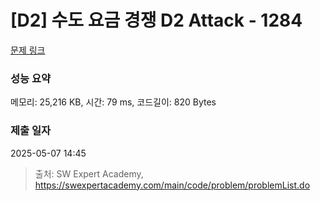 # [D2] 수도 요금 경쟁 D2 Attack - 1284 

[문제 링크](https://swexpertacademy.com/main/code/problem/problemDetail.do?contestProbId=AV189xUaI8UCFAZN) 

### 성능 요약

메모리: 25,216 KB, 시간: 79 ms, 코드길이: 820 Bytes

### 제출 일자

2025-05-07 14:45



> 출처: SW Expert Academy, https://swexpertacademy.com/main/code/problem/problemList.do
